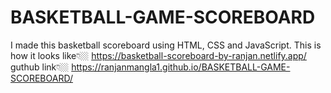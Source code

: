 # BASKETBALL-GAME-SCOREBOARD
I made this basketball scoreboard using HTML, CSS and JavaScript.
This is how it looks like👇🏼
https://basketball-scoreboard-by-ranjan.netlify.app/
guthub link👇🏼
https://ranjanmangla1.github.io/BASKETBALL-GAME-SCOREBOARD/
